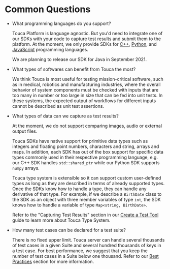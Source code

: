 # Common Questions

- What programming languages do you support?

  Touca Platform is language agnostic. But you'd need to integrate one of our
  SDKs with your code to capture test results and submit them to the platform.
  At the moment, we only provide SDKs for [C++](../api/cpp-sdk/),
  [Python](../api/python-sdk/), and [JavaScript](../api/js-sdk/) programming
  languages.

  We are planning to release our SDK for Java in September 2021.

- What types of softwares can benefit from Touca the most?

  We think Touca is most useful for testing mission-critical software, such as
  in medical, robotics and manufacturing industries, where the overall behavior
  of system components must be checked with inputs that are too many in number
  or too large in size that can be fed into unit tests. In these systems, the
  expected output of workflows for different inputs cannot be described as unit
  test assertions.

- What types of data can we capture as test results?

  At the moment, we do not support comparing images, audio or external output
  files.

  Touca SDKs have native support for primitive data types such as integers and
  floating point numbers, characters and string, arrays and maps. In addition,
  each SDK has out of the box support for specific data types commonly used in
  their respective programming language, e.g. our C++ SDK handles
  `std::shared_ptr` while our Python SDK supports `numpy` arrays.

  Touca type system is extensible so it can support custom user-defined types as
  long as they are described in terms of already supported types. Once the SDKs
  know how to handle a type, they can handle any derivative of that type. For
  example, if we describe a `BirthDate` class to the SDK as an object with three
  member variables of type `int`, the SDK knows how to handle a variable of type
  `Map<string, BirthDate>`.

  Refer to the "Capturing Test Results" section in our
  [Create a Test Tool](../guides/submit.md) guide to learn more about Touca Type
  System.

- How many test cases can be declared for a test suite?

  There is no fixed upper limit. Touca server can handle several thousands of
  test cases in a given Suite and several hundred thousands of keys in a test
  case. For best performance, we suggest that you keep the number of test cases
  in a Suite below one thousand. Refer to our
  [Best Practices](../advanced/best-practices.md) section for more information.

